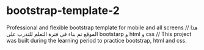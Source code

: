 # bootstrap-template-2
Professional and flexible bootstrap template for mobile and all screens
//
هذا الموقع تم بناء في فترة التعلم للتدرب على bootstarp و html و css
//
This project was built during the learning period to practice bootstrap, html and css.
